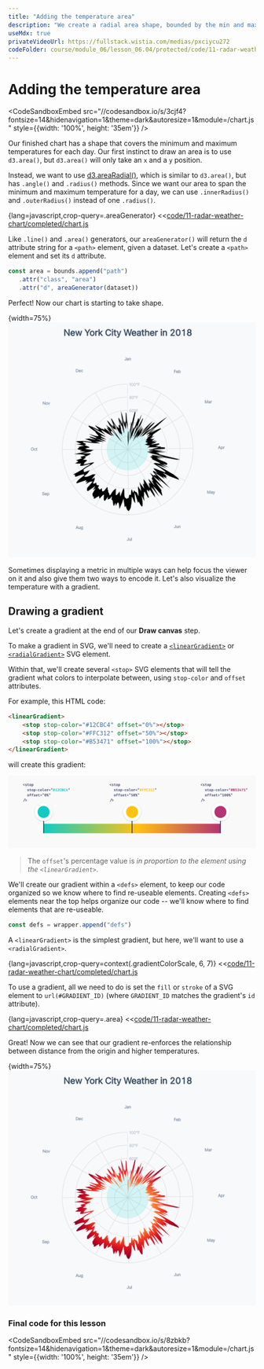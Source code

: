 ```yaml
---
title: "Adding the temperature area"
description: "We create a radial area shape, bounded by the min and max temperatures for each day. Then we create a gradient and use it to color our area."
useMdx: true
privateVideoUrl: https://fullstack.wistia.com/medias/pxciycu272
codeFolder: course/module_06/lesson_06.04/protected/code/11-radar-weather-chart/end
---
```


# Adding the temperature area

<CodeSandboxEmbed
  src="//codesandbox.io/s/3cjf4?fontsize=14&hidenavigation=1&theme=dark&autoresize=1&module=/chart.js"
  style={{width: '100%', height: '35em'}}
/>

Our finished chart has a shape that covers the minimum and maximum temperatures for each day. Our first instinct to draw an area is to use `d3.area()`, but `d3.area()` will only take an `x` and a `y` position.

Instead, we want to use [d3.areaRadial()](https://github.com/d3/d3-shape#areaRadial), which is similar to `d3.area()`, but has `.angle()` and `.radius()` methods. Since we want our area to span the minimum and maximum temperature for a day, we can use `.innerRadius()` and `.outerRadius()` instead of one `.radius()`.

{lang=javascript,crop-query=.areaGenerator}
<<[code/11-radar-weather-chart/completed/chart.js](./protected/code/11-radar-weather-chart/completed/chart.js)

Like `.line()` and `.area()` generators, our `areaGenerator()` will return the `d` attribute string for a `<path>` element, given a dataset. Let's create a `<path>` element and set its `d` attribute.

```javascript
const area = bounds.append("path")
   .attr("class", "area")
   .attr("d", areaGenerator(dataset))
```

Perfect! Now our chart is starting to take shape.

{width=75%}
![Chart with temperature area](./public/images/11-radar-weather-chart/temperature.png)

Sometimes displaying a metric in multiple ways can help focus the viewer on it and also give them two ways to encode it. Let's also visualize the temperature with a gradient.

## Drawing a gradient

Let's create a gradient at the end of our **Draw canvas** step.

To make a gradient in SVG, we'll need to create a [`<linearGradient>`](https://developer.mozilla.org/en-US/docs/Web/SVG/Element/linearGradient) or [`<radialGradient>`](https://developer.mozilla.org/en-US/docs/Web/SVG/Element/radialGradient) SVG element.

Within that, we'll create several `<stop>` SVG elements that will tell the gradient what colors to interpolate between, using `stop-color` and `offset` attributes.

For example, this HTML code:

```html
<linearGradient>
    <stop stop-color="#12CBC4" offset="0%"></stop>
    <stop stop-color="#FFC312" offset="50%"></stop>
    <stop stop-color="#B53471" offset="100%"></stop>
</linearGradient>
```

will create this gradient:

![Gradient example](./public/images/11-radar-weather-chart/gradient-1.png)

> The `offset`'s percentage value is _in proportion to the element using the `<linearGradient>`_.

We'll create our gradient within a `<defs>` element, to keep our code organized so we know where to find re-useable elements. Creating `<defs>` elements near the top helps organize our code -- we'll know where to find elements that are re-useable.

```javascript
const defs = wrapper.append("defs")
```

A `<linearGradient>` is the simplest gradient, but here, we'll want to use a `<radialGradient>`.

{lang=javascript,crop-query=context(.gradientColorScale, 6, 7)}
<<[code/11-radar-weather-chart/completed/chart.js](./protected/code/11-radar-weather-chart/completed/chart.js)

To use a gradient, all we need to do is set the `fill` or `stroke` of a SVG element to `url(#GRADIENT_ID)` (where `GRADIENT_ID` matches the gradient's `id` attribute).

{lang=javascript,crop-query=.area}
<<[code/11-radar-weather-chart/completed/chart.js](./protected/code/11-radar-weather-chart/completed/chart.js)

Great! Now we can see that our gradient re-enforces the relationship between distance from the origin and higher temperatures.

{width=75%}
![Chart with temperature area with gradient](./public/images/11-radar-weather-chart/temperature-gradient.png)

### Final code for this lesson

<CodeSandboxEmbed
  src="//codesandbox.io/s/8zbkb?fontsize=14&hidenavigation=1&theme=dark&autoresize=1&module=/chart.js"
  style={{width: '100%', height: '35em'}}
/>
